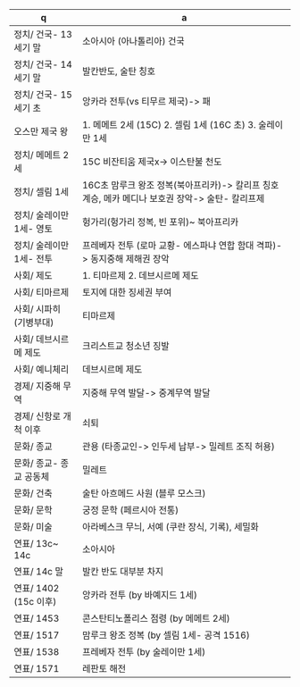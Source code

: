  q  | a
--- | ---
정치/ 건국- 13세기 말		| 소아시아 (아나톨리아) 건국
정치/ 건국- 14세기 말		| 발칸반도, 술탄 칭호
정치/ 건국- 15세기 초		| 앙카라 전투(vs 티무르 제국)-> 패
오스만 제국 왕		| 1. 메메트 2세 (15C) 2. 셀림 1세 (16C 초) 3. 술레이만 1세
정치/ 메메트 2세		| 15C 비잔티움 제국x-> 이스탄불 천도
정치/ 셀림 1세		| 16C초 맘루크 왕조 정복(북아프리카)-> 칼리프 칭호 계승, 메카 메디나 보호권 장악-> 술탄- 칼리프제
정치/ 술레이만 1세- 영토		| 헝가리(헝가리 정복, 빈 포위)~ 북아프리카
정치/ 술레이만 1세- 전투		| 프레베자 전투 (로마 교황- 에스파냐 연합 함대 격파)-> 동지중해 제해권 장악
사회/ 제도		| 1. 티마르제 2. 데브시르메 제도
사회/ 티마르제		| 토지에 대한 징세권 부여
사회/ 시파히 (기병부대)		| 티마르제
사회/ 데브시르메 제도		| 크리스트교 청소년 징발
사회/ ​예니체리		| 데브시르메 제도
경제/ 지중해 무역		| 지중해 무역 발달-> 중계무역 발달
경제/ 신항로 개척 이후		| 쇠퇴
문화/ 종교		| 관용 (타종교인-> 인두세 납부-> 밀레트 조직 허용)
문화/ 종교- 종교 공동체		| 밀레트
문화/ 건축		| 술탄 아흐메드 사원 (블루 모스크)
문화/ 문학		| 궁정 문학 (페르시아 전통)
문화/ 미술		| 아라베스크 무늬, 서예 (쿠란 장식, 기록), 세밀화
연표/ 13c~ 14c		| 소아시아
연표/ 14c 말		| 발칸 반도 대부분 차지
연표/ 1402 (15c 이후)		| 앙카라 전투 (by 바예지드 1세)
연표/ 1453		| 콘스탄티노폴리스 점령 (by 메메트 2세)
연표/ 1517		| 맘루크 왕조 정복 (by 셀림 1세- 공격 1516)
연표/ 1538		| 프레베자 전투 (by 술레이만 1세)
연표/ 1571		| 레판토 해전
